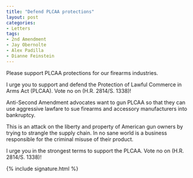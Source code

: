```yaml
---
title: "Defend PLCAA protections"
layout: post
categories:
- Letters
tags:
- 2nd Amendment
- Jay Obernolte
- Alex Padilla
- Dianne Feinstein
---
```


Please support PLCAA protections for our firearms industries.

I urge you to support and defend the Protection of Lawful Commerce in Arms Act (PLCAA). Vote no on (H.R. 2814/S. 1338)!

Anti-Second Amendment advocates want to gun PLCAA so that they can use aggressive lawfare to sue firearms and accessory manufacturers into bankruptcy.

This is an attack on the liberty and property of American gun owners by trying to strangle the supply chain. In no sane world is a business responsible for the criminal misuse of their product.

I urge you in the strongest terms to support the PLCAA. Vote no on (H.R. 2814/S. 1338)!

{% include signature.html %}
